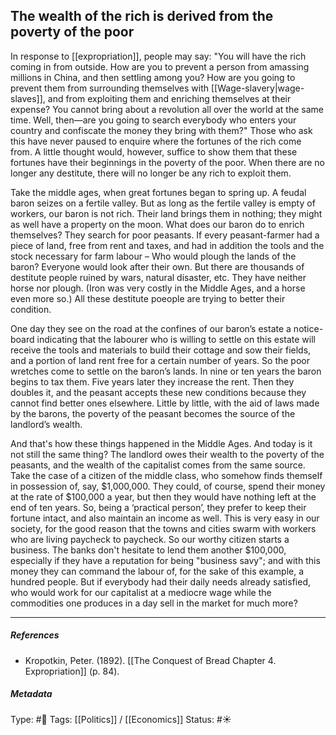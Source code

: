 ## The wealth of the rich is derived from the poverty of the poor  # 

In response to [[expropriation]], people may say: "You will have the rich coming in from outside. How are you to prevent a person from amassing millions in China, and then settling among you? How are you going to prevent them from surrounding themselves with [[Wage-slavery|wage-slaves]], and from exploiting them and enriching themselves at their expense? You cannot bring about a revolution all over the world at the same time. Well, then—are you going to search everybody who enters your country and confiscate the money they bring with them?" Those who ask this have never paused to enquire where the fortunes of the rich come from. A little thought would, however, suffice to show them that these fortunes have their beginnings in the poverty of the poor. When there are no longer any destitute, there will no longer be any rich to exploit them.

Take the middle ages, when great fortunes began to spring up. A feudal baron seizes on a fertile valley. But as long as the fertile valley is empty of workers, our baron is not rich. Their land brings them in nothing; they might as well have a property on the moon. What does our baron do to enrich themselves? They search for poor peasants. If every peasant-farmer had a piece of land, free from rent and taxes, and had in addition the tools and the stock necessary for farm labour – Who would plough the lands of the baron? Everyone would look after their own. But there are thousands of destitute people ruined by wars, natural disaster, etc. They have neither horse nor plough. (Iron was very costly in the Middle Ages, and a horse even more so.) All these destitute poeople are trying to better their condition. 

One day they see on the road at the confines of our baron’s estate a notice-board indicating that the labourer who is willing to settle on this estate will receive the tools and materials to build their cottage and sow their fields, and a portion of land rent free for a certain number of years. So the poor wretches come to settle on the baron’s lands. In nine or ten years the baron begins to tax them. Five years later they increase the rent. Then they doubles it, and the peasant accepts these new conditions because they cannot find better ones elsewhere. Little by little, with the aid of laws made by the barons, the poverty of the peasant becomes the source of the landlord’s wealth. 

And that's how these things happened in the Middle Ages. And today is it not still the same thing? The landlord owes their wealth to the poverty of the peasants, and the wealth of the capitalist comes from the same source. Take the case of a citizen of the middle class, who somehow finds themself in possession of, say, $1,000,000. They could, of course, spend their money at the rate of $100,000 a year, but then they would have nothing left at the end of ten years. So, being a ‘practical person’, they prefer to keep their fortune intact, and also maintain an income as well. This is very easy in our society, for the good reason that the towns and cities swarm with workers who are living paycheck to paycheck. So our worthy citizen starts a business. The banks don't hesitate to lend them another $100,000, especially if they have a reputation for being "business savy"; and with this money they can command the labour of, for the sake of this example, a hundred people. But if everybody had their daily needs already satisfied, who would work for our capitalist at a mediocre wage while the commodities one produces in a day sell in the market for much more?

___

##### References

- Kropotkin, Peter. (1892). [[The Conquest of Bread Chapter 4. Expropriation]] (p. 84).

##### Metadata

Type: #🔴 
Tags: [[Politics]] / [[Economics]] 
Status: #☀️ 